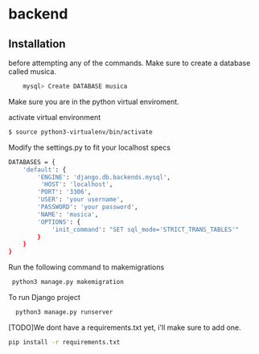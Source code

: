 # backend

## Installation

before attempting any of the commands. Make sure to create a database called musica. 

```bash
    mysql> Create DATABASE musica
```

Make sure you are in the python virtual enviroment. 

 activate virtual environment 
```bash
$ source python3-virtualenv/bin/activate
```


Modify the settings.py to fit your localhost specs
```bash
DATABASES = {
    'default': {
        'ENGINE': 'django.db.backends.mysql',
         'HOST': 'localhost',
        'PORT': '3306',
        'USER': 'your username',
        'PASSWORD': 'your password',
        'NAME': 'musica',
        'OPTIONS': {
            'init_command': "SET sql_mode='STRICT_TRANS_TABLES'"
        }
    }
}
```

Run the following command to makemigrations

```bash
 python3 manage.py makemigration
```

To run Django project
```bash
  python3 manage.py runserver
```


[TODO]We dont have a requirements.txt yet, i'll make sure to add one. 
```bash
pip install -r requirements.txt
```
